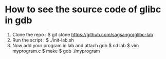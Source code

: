 # How to see the source code of glibc in gdb
1. Clone the repo : $ git clone https://github.com/sagsango/glibc-lab
2. Run the script : $ ./init-lab.sh
3. Now add your program in lab and attach gdb
   $ cd lab
   $ vim myprogram.c
   $ make
   $ gdb ./myprogram
